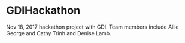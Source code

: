 # GDIHackathon
Nov 18, 2017 hackathon project with GDI. Team members include Allie George and Cathy Trinh and Denise Lamb. 
